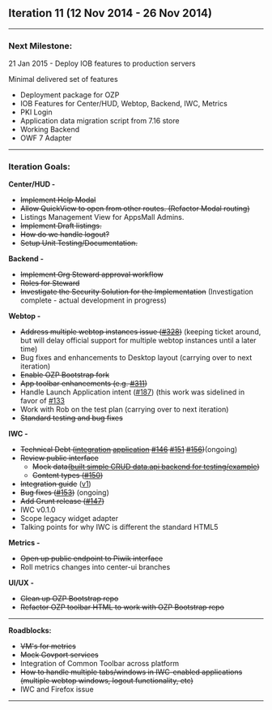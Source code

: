 ## Iteration 11 (12 Nov 2014 -  26 Nov 2014)

***

### Next Milestone:
21 Jan 2015 - Deploy IOB features to production servers

Minimal delivered set of features
* Deployment package for OZP
* IOB Features for Center/HUD, Webtop, Backend, IWC, Metrics
* PKI Login
* Application data migration script from 7.16 store
* Working Backend
* OWF 7 Adapter

***

### Iteration Goals:
**Center/HUD -**
* ~~Implement Help Modal~~
* ~~Allow QuickView to open from other routes. (Refactor Modal routing)~~
* Listings Management View for AppsMall Admins.
* ~~Implement Draft listings.~~
* ~~How do we handle logout?~~
* ~~Setup Unit Testing/Documentation.~~

**Backend -**
* ~~Implement Org Steward approval workflow~~
* ~~Roles for Steward~~
* ~~Investigate the Security Solution for the Implementation~~ (Investigation complete - actual development in progress)

**Webtop -**
* ~~Address multiple webtop instances issue ([#328](https://github.com/ozone-development/ozp-webtop/issues/328))~~ (keeping ticket around, but will delay official support for multiple webtop instances until a later time)
* Bug fixes and enhancements to Desktop layout (carrying over to next iteration)
* ~~Enable OZP Bootstrap fork~~
* ~~App toolbar enhancements (e.g. [#311](https://github.com/ozone-development/ozp-webtop/issues/311))~~
* Handle Launch Application intent ([#187](https://github.com/ozone-development/ozp-webtop/issues/187)) (this work was sidelined in favor of [#133](https://github.com/ozone-development/ozp-webtop/issues/133)
* Work with Rob on the test plan (carrying over to next iteration)
* ~~Standard testing and bug fixes~~

**IWC -**
* ~~Technical Debt ([integration](https://github.com/ozone-development/ozp-iwc/wiki/IWC-Backend-Integration) [application](https://github.com/ozone-development/ozp-iwc/wiki/IWC-App-Integration) [#146](https://github.com/ozone-development/ozp-iwc/pull/146) [#151](https://github.com/ozone-development/ozp-iwc/pull/151) [#156](https://github.com/ozone-development/ozp-iwc/pull/156))~~(ongoing)
* ~~Review public interface~~
  * ~~Mock data([built simple CRUD data.api backend for testing/example](https://github.com/ozone-development/ozp-iwc-integrationDemo))~~
  * ~~Content types ([#150](https://github.com/ozone-development/ozp-iwc/pull/150))~~
* ~~Integration guide~~ ([v1](https://github.com/ozone-development/ozp-iwc/wiki/IWC-Backend-Integration))
* ~~Bug fixes ([#153](https://github.com/ozone-development/ozp-iwc/issues/153))~~ (ongoing)
* ~~Add Grunt release ([#147](https://github.com/ozone-development/ozp-iwc/issues/147))~~
* IWC v0.1.0
* Scope legacy widget adapter
* Talking points for why IWC is different the standard HTML5

**Metrics -**
* ~~Open up public endpoint to Piwik interface~~
* Roll metrics changes into center-ui branches

**UI/UX -**
* ~~Clean up OZP Bootstrap repo~~
* ~~Refactor OZP toolbar HTML to work with OZP Bootstrap repo~~

***

**Roadblocks:**
* ~~VM's for metrics~~
* ~~Mock Govport services~~
* Integration of Common Toolbar across platform
* ~~How to handle multiple tabs/windows in IWC-enabled applications (multiple webtop windows, logout functionality, etc)~~
* IWC and Firefox issue

***